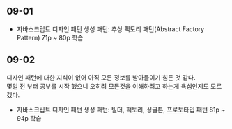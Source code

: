 ## 09-01

- 자바스크립트 디자인 패턴 생성 패턴: 추상 팩토리 패턴(Abstract Factory Pattern) 71p ~ 80p 학습

## 09-02

디자인 패턴에 대한 지식이 없어 아직 모든 정보를 받아들이기 힘든 것 같다.  
몇일 전 부터 공부를 시작 했으니 오히려 모든것을 이해하려고 하는게 욕심인지도 모르겠다.

- 자바스크립트 디자인 패턴 생성 패턴: 빌더, 팩토리, 싱글톤, 프로토타입 패턴 81p ~ 94p 학습
